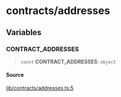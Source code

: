 # contracts/addresses

## Variables

### CONTRACT\_ADDRESSES

> `const` **CONTRACT\_ADDRESSES**: `object`

#### Source

[lib/contracts/addresses.ts:5](https://github.com/PufferFinance/puffer-sdk/blob/aefe0b10082fca662f07e13dcc79dde5767cf806/lib/contracts/addresses.ts#L5)
